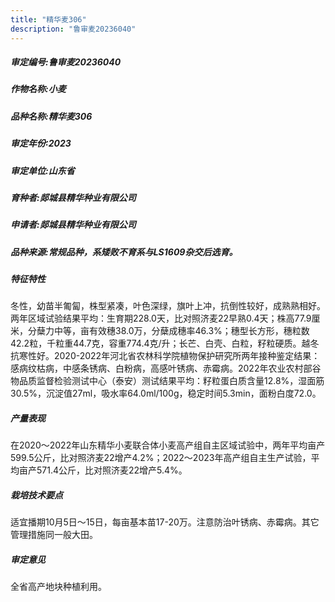```yaml
---
title: "精华麦306"
description: "鲁审麦20236040"
---
```

##### 审定编号:鲁审麦20236040

##### 作物名称:小麦

##### 品种名称:精华麦306

##### 审定年份:2023

##### 审定单位:山东省

##### 育种者:郯城县精华种业有限公司

##### 申请者:郯城县精华种业有限公司

##### 品种来源:常规品种，系矮败不育系与LS1609杂交后选育。

##### 特征特性
冬性，幼苗半匍匐，株型紧凑，叶色深绿，旗叶上冲，抗倒性较好，成熟熟相好。两年区域试验结果平均：生育期228.0天，比对照济麦22早熟0.4天；株高77.9厘米，分蘖力中等，亩有效穗38.0万，分蘖成穗率46.3%；穗型长方形，穗粒数42.2粒，千粒重44.7克，容重774.4克/升；长芒、白壳、白粒，籽粒硬质。越冬抗寒性好。2020-2022年河北省农林科学院植物保护研究所两年接种鉴定结果：感病纹枯病，中感条锈病、白粉病，高感叶锈病、赤霉病。2022年农业农村部谷物品质监督检验测试中心（泰安）测试结果平均：籽粒蛋白质含量12.8%，湿面筋30.5%，沉淀值27ml，吸水率64.0ml/100g，稳定时间5.3min，面粉白度72.0。

##### 产量表现
在2020～2022年山东精华小麦联合体小麦高产组自主区域试验中，两年平均亩产599.5公斤，比对照济麦22增产4.2%；2022～2023年高产组自主生产试验，平均亩产571.4公斤，比对照济麦22增产5.4%。

##### 栽培技术要点
适宜播期10月5日～15日，每亩基本苗17-20万。注意防治叶锈病、赤霉病。其它管理措施同一般大田。

##### 审定意见
全省高产地块种植利用。
